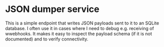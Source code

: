 # JSON dumper service 

This is a simple endpoint that writes JSON payloads sent to it to an SQLite database. I often use it in cases where I need to debug e.g. receiving of wwebhooks. It makes it easy to inspect the payload schema (if it is not documented) and to verify connectivity.
